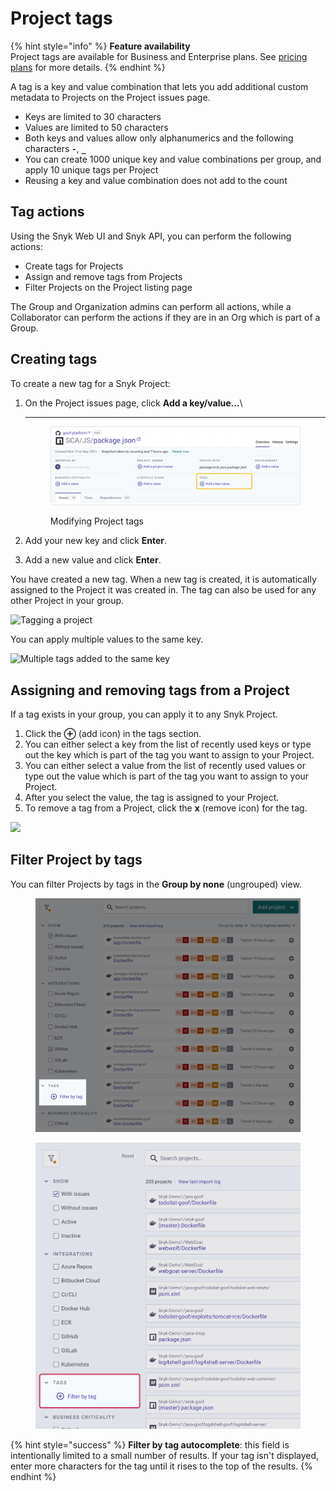 # Project tags

{% hint style="info" %}
**Feature availability**\
Project tags are available for Business and Enterprise plans. See [pricing plans](https://snyk.io/plans/) for more details.
{% endhint %}

A tag is a key and value combination that lets you add additional custom metadata to Projects on the Project issues page.

* Keys are limited to 30 characters
* Values are limited to 50 characters
* Both keys and values allow only alphanumerics and the following characters **`-`**, **`_`**
* You can create 1000 unique key and value combinations per group, and apply 10 unique tags per Project
* Reusing a key and value combination does not add to the count

## Tag actions

Using the Snyk Web UI and Snyk API, you can perform the following actions:

* Create tags for Projects
* Assign and remove tags from Projects
* Filter Projects on the Project listing page

The Group and Organization admins can perform all actions, while a Collaborator can perform the actions if they are in an Org which is part of a Group.

## **Creating tags**

To create a new tag for a Snyk Project:

1.  On the Project issues page, click **Add a key/value...**\\

    ***

    <figure><img src="../../../.gitbook/assets/projects-tags_20sept2022.png" alt=""><figcaption><p>Modifying Project tags</p></figcaption></figure>
2. Add your new key and click **Enter**.
3. Add a new value and click **Enter**.

You have created a new tag. When a new tag is created, it is automatically assigned to the Project it was created in. The tag can also be used for any other Project in your group.

![Tagging a project](../../../.gitbook/assets/screenshot\_2020-09-29\_at\_17.58.47.png)

You can apply multiple values to the same key.

![Multiple tags added to the same key](../../../.gitbook/assets/screenshot\_2020-09-29\_at\_18.04.30.png)

## **Assigning and removing tags from a Project**

If a tag exists in your group, you can apply it to any Snyk Project.

1. Click the **⊕** (add icon) in the tags section.
2. You can either select a key from the list of recently used keys or type out the key which is part of the tag you want to assign to your Project.
3. You can either select a value from the list of recently used values or type out the value which is part of the tag you want to assign to your Project.
4. After you select the value, the tag is assigned to your Project.
5. To remove a tag from a Project, click the **x** (remove icon) for the tag.

![](../../../.gitbook/assets/screenshot\_2020-09-29\_at\_18.14.44.png)

## Filter Project by tags

You can filter Projects by tags in the **Group by none** (ungrouped) view.

<figure><img src="../../../.gitbook/assets/project_apply-tags_20sept2022.png" alt=""><figcaption></figcaption></figure>

<figure><img src="../../../.gitbook/assets/Project tags.png" alt="Screenshot highlighting the Project Tags filter in the Snyk Projects Listing page"><figcaption></figcaption></figure>

{% hint style="success" %}
**Filter by tag autocomplete**: this field is intentionally limited to a small number of results. If your tag isn't displayed, enter more characters for the tag until it rises to the top of the results.
{% endhint %}
